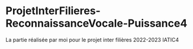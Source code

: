 # ProjetInterFilieres-ReconnaissanceVocale-Puissance4
La partie réalisée par moi pour le projet inter filières 2022-2023 IATIC4 
